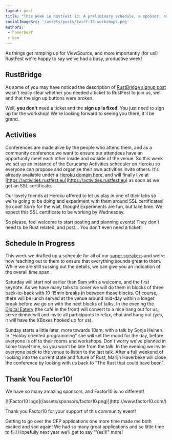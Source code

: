```yaml
---
layout: post
title: "This Week in RustFest 13: A preliminary schedule, a sponsor, and activities!"
socialImageSrc: '/assets/posts/twirf-13-workshops.png'
authors:
 - hoverbear
 - ben
---
```


As things get ramping up for ViewSource, and more importantly (for us!) RustFest we're happy to say we've had a busy, productive week!

## RustBridge

As some of you may have noticed the description of [RustBridge signup post](http://discourse.opentechschool.org/t/rustbridge-workshop-sept-18th-berlin-together-with-rustfest/1849) wasn't really clear whether you needed a ticket to RustFest to join us, well and that the sign up buttons were broken.

Well, **you don't** need a ticket and the **sign up is fixed**! You just need to sign up for the workshop! We're looking forward to seeing you there, it'll be grand.

## Activities

Conferences are made alive by the people who attend them, and as a community conference we want to ensure our attendees have an opportunity meet each other inside and outside of the venue. So this week we set up an instance of the Eurucamp Activities scheduler on Heroku so everyone can propose and organise their own activities invite others. It's already available under a [Heroku domain here](https://rustfest-activities.herokuapp.com/), and will finally live at [https://activities.rustfest.eu](https://activities.rustfest.eu) as soon as we get an SSL certificate.

Our lovely friends at Heroku offered to let us play in one of their labs so we're going to be doing and experiment with them around SSL certificates! So cool! Sorry for the wait, though! Experiments are fun, but take time. We expect this SSL certificate to be working by Wednesday.

So please, feel welcome to start posting and planning events! They don't need to be Rust related, and psst... You don't even need a ticket!

## Schedule In Progress

This week we drafted up a schedule for all of our [super speakers](/talks/) and we're now reaching out to them to ensure that everything sounds great to them. While we are still sussing out the details, we can give you an indication of the overall time span.

Saturday will start not earlier than 9am with a welcome, and the first keynote. As we have many talks to cover we will do them in blocks of three back-to-back with 10-15min breaks in between those blocks. Of course, there will be lunch served at the venue around mid-day within a longer break before we go on with the next blocks of talks. In the evening the [Digital Eatery](https://www.microsoft-berlin.de/de-de/berlin/the-digital-eatery/) (the café in the front) will convert to a nice hang out for us, serve dinner will and invite all participants to relax, chat and hang out (yes, it will have the XBoxes hooked up for us).

Sunday starts a little later, more towards 10am, with a talk by Sonja Heinen. In "Hobby oriented programming" she will set the mood for the day, before everyone is off to their rooms and workshops. Don't worry we've planned in some travel time, so you won't be late from the talk. In the evening we invite everyone back to the venue to listen to the last talk. After a full weekend of looking into the current state and future of Rust, Marijn Haverbeke will close the conference by looking with us back to "The Rust that could have been".


## Thank You Factor10!

We have so many amazing sponsors, and Factor10 is no different!

<p style="text-align: center" markdown="1">
[![Factor10 logo](/assets/sponsors/factor10.png)](http://www.factor10.com/)
</p>

Thank you Factor10 for your support of this community event!


Getting to go over the CFP applications one more time made me both excited and sad again! We had so many great applications and so little time to fill! Hopefully next year we'll get to say "Yes!!!" more!
